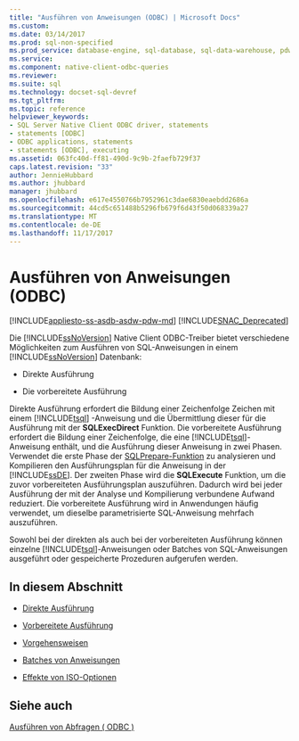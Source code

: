 ```yaml
---
title: "Ausführen von Anweisungen (ODBC) | Microsoft Docs"
ms.custom: 
ms.date: 03/14/2017
ms.prod: sql-non-specified
ms.prod_service: database-engine, sql-database, sql-data-warehouse, pdw
ms.service: 
ms.component: native-client-odbc-queries
ms.reviewer: 
ms.suite: sql
ms.technology: docset-sql-devref
ms.tgt_pltfrm: 
ms.topic: reference
helpviewer_keywords:
- SQL Server Native Client ODBC driver, statements
- statements [ODBC]
- ODBC applications, statements
- statements [ODBC], executing
ms.assetid: 063fc40d-ff81-490d-9c9b-2faefb729f37
caps.latest.revision: "33"
author: JennieHubbard
ms.author: jhubbard
manager: jhubbard
ms.openlocfilehash: e617e4550766b7952961c3dae6830eaebdd2686a
ms.sourcegitcommit: 44cd5c651488b5296fb679f6d43f50d068339a27
ms.translationtype: MT
ms.contentlocale: de-DE
ms.lasthandoff: 11/17/2017
---
```

# <a name="executing-statements-odbc"></a>Ausführen von Anweisungen (ODBC)
[!INCLUDE[appliesto-ss-asdb-asdw-pdw-md](../../../includes/appliesto-ss-asdb-asdw-pdw-md.md)]
[!INCLUDE[SNAC_Deprecated](../../../includes/snac-deprecated.md)]

  Die [!INCLUDE[ssNoVersion](../../../includes/ssnoversion-md.md)] Native Client ODBC-Treiber bietet verschiedene Möglichkeiten zum Ausführen von SQL-Anweisungen in einem [!INCLUDE[ssNoVersion](../../../includes/ssnoversion-md.md)] Datenbank:  
  
-   Direkte Ausführung  
  
-   Die vorbereitete Ausführung  
  
 Direkte Ausführung erfordert die Bildung einer Zeichenfolge Zeichen mit einem [!INCLUDE[tsql](../../../includes/tsql-md.md)] -Anweisung und die Übermittlung dieser für die Ausführung mit der **SQLExecDirect** Funktion. Die vorbereitete Ausführung erfordert die Bildung einer Zeichenfolge, die eine [!INCLUDE[tsql](../../../includes/tsql-md.md)]-Anweisung enthält, und die Ausführung dieser Anweisung in zwei Phasen. Verwendet die erste Phase der [SQLPrepare-Funktion](http://go.microsoft.com/fwlink/?LinkId=59360) zu analysieren und Kompilieren den Ausführungsplan für die Anweisung in der [!INCLUDE[ssDE](../../../includes/ssde-md.md)]. Der zweiten Phase wird die **SQLExecute** Funktion, um die zuvor vorbereiteten Ausführungsplan auszuführen. Dadurch wird bei jeder Ausführung der mit der Analyse und Kompilierung verbundene Aufwand reduziert. Die vorbereitete Ausführung wird in Anwendungen häufig verwendet, um dieselbe parametrisierte SQL-Anweisung mehrfach auszuführen.  
  
 Sowohl bei der direkten als auch bei der vorbereiteten Ausführung können einzelne [!INCLUDE[tsql](../../../includes/tsql-md.md)]-Anweisungen oder Batches von SQL-Anweisungen ausgeführt oder gespeicherte Prozeduren aufgerufen werden.  
  
## <a name="in-this-section"></a>In diesem Abschnitt  
  
-   [Direkte Ausführung](../../../relational-databases/native-client-odbc-queries/executing-statements/direct-execution.md)  
  
-   [Vorbereitete Ausführung](../../../relational-databases/native-client-odbc-queries/executing-statements/prepared-execution.md)  
  
-   [Vorgehensweisen](../../../relational-databases/native-client-odbc-queries/executing-statements/procedures.md)  
  
-   [Batches von Anweisungen](../../../relational-databases/native-client-odbc-queries/executing-statements/batches-of-statements.md)  
  
-   [Effekte von ISO-Optionen](../../../relational-databases/native-client-odbc-queries/executing-statements/effects-of-iso-options.md)  
  
## <a name="see-also"></a>Siehe auch  
 [Ausführen von Abfragen &#40; ODBC &#41;](../../../relational-databases/native-client-odbc-queries/executing-queries-odbc.md)  
  
  
